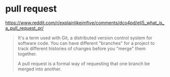 # pull request

https://www.reddit.com/r/explainlikeimfive/comments/dco4pd/eli5_what_is_a_pull_request_pr/

> It's a term used with Git, a distributed version control system for software code. You can have different "branches" for a project to track different histories of changes before you "merge" them together.
> 
> A pull request is a formal way of requesting that one branch be merged into another.



